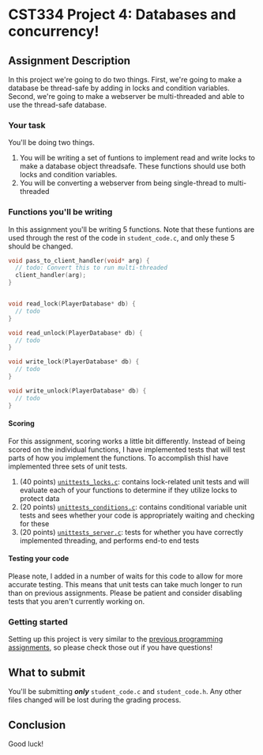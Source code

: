 # CST334 Project 4: Databases and concurrency!

## Assignment Description

In this project we're going to do two things.
First, we're going to make a database be thread-safe by adding in locks and condition variables.
Second, we're going to make a webserver be multi-threaded and able to use the thread-safe database.

### Your task

You'll be doing two things.
1. You will be writing a set of funtions to implement read and write locks to make a database object threadsafe.  These functions should use both locks and condition variables.
2. You will be converting a webserver from being single-thread to multi-threaded


### Functions you'll be writing

In this assignment you'll be writing 5 functions.
Note that these funtions are used through the rest of the code in `student_code.c`, and only these 5 should be changed.

```c
void pass_to_client_handler(void* arg) {
  // todo: Convert this to run multi-threaded
  client_handler(arg);
}


void read_lock(PlayerDatabase* db) {
  // todo
}

void read_unlock(PlayerDatabase* db) {
  // todo
}

void write_lock(PlayerDatabase* db) {
  // todo
}

void write_unlock(PlayerDatabase* db) {
  // todo
}
```

#### Scoring

For this assignment, scoring works a little bit differently.  Instead of being scored on the individual functions, I have implemented tests that will test parts of how you implement the functions.
To accomplish thisI have implemented three sets of unit tests.
1. (40 points) [`unittests_locks.c`](tests/unittests_locks.c): contains lock-related unit tests and will evaluate each of your functions to determine if they utilize locks to protect data
2. (20 points) [`unittests_conditions.c`](tests/unittests_conditions.c): contains conditional variable unit tests and sees whether your code is appropriately waiting and checking for these
3. (20 points) [`unittests_server.c`](tests/unittests_server.c): tests for whether you have correctly implemented threading, and performs end-to end tests

#### Testing your code

Please note, I added in a number of waits for this code to allow for more accurate testing.
This means that unit tests can take much longer to run than on previous assignments.
Please be patient and consider disabling tests that you aren't currently working on.

### Getting started

Setting up this project is very similar to the [previous programming assignments](../), so please check those out if you have questions!

## What to submit

You'll be submitting ***only*** `student_code.c` and `student_code.h`.
Any other files changed will be lost during the grading process.

## Conclusion

Good luck!
